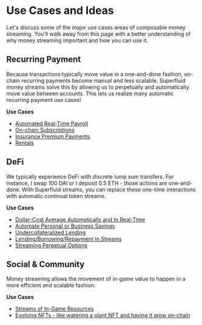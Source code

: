 # Use Cases and Ideas

Let's discuss some of the major use cases areas of composable money streaming. You'll walk away from this page with a better understanding of why money streaming important and how you can use it.

## Recurring Payment

Because transactions typically move value in a one-and-done fashion, on-chain recurring payments become manual and less scalable. Superfluid money streams solve this by allowing us to perpetually and automatically move value between accounts. This lets us realize many automatic recurring payment use cases!

**Use Cases**
- [Automated Real-Time Payroll](https://docs.superfluid.finance/superfluid/protocol-overview/use-cases/recurring-payment#salary-streams)
- [On-chain Subscriptions](https://docs.superfluid.finance/superfluid/protocol-overview/use-cases/recurring-payment#subscriptions)
- [Insurance Premium Payments](https://docs.superfluid.finance/superfluid/protocol-overview/use-cases/recurring-payment#premium-payments)
- [Rentals](https://docs.superfluid.finance/superfluid/protocol-overview/use-cases/recurring-payment#rentals)

## DeFi

We typically experience DeFi with discrete lump sum transfers. For instance, I swap 100 DAI or I deposit 0.5 ETH - those actions are one-and-done. With Superfluid streams, you can replace these one-time interactions with automatic continual token streams.

**Use Cases**
- [Dollar-Cost Average Automatically and In Real-Time](https://docs.superfluid.finance/superfluid/protocol-overview/use-cases/defi#dollar-cost-averaging)
- [Automate Personal or Business Savings](https://docs.superfluid.finance/superfluid/protocol-overview/use-cases/defi#dollar-cost-averaging)
- [Undercollateralized Lending](https://docs.superfluid.finance/superfluid/protocol-overview/use-cases/defi#undercollateralized-lending)
- [Lending/Borrowing/Repayment In Streams](https://docs.superfluid.finance/superfluid/protocol-overview/use-cases/defi#lending-in-streams)
- [Streaming Perpetual Options](https://docs.superfluid.finance/superfluid/protocol-overview/use-cases/defi#streaming-options)

## Social & Community

Money streaming allows the movement of in-game value to happen in a more efficient and scalable fashion.

**Use Cases**
- [Streams of In-Game Resources](https://docs.superfluid.finance/superfluid/protocol-overview/use-cases/gaming#streaming-of-in-game-resources)
- [Evolving NFTs - like watering a plant NFT and having it grow on-chain](https://docs.superfluid.finance/superfluid/protocol-overview/use-cases/gaming#evolving-nfts)